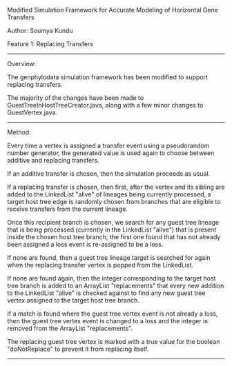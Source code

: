 Modified Simulation Framework for Accurate Modeling of Horizontal Gene Transfers

Author: Soumya Kundu

Feature 1: Replacing Transfers

-------------------------------

Overview:

The genphylodata simulation framework has been modified to support replacing transfers.

The majority of the changes have been made to GuestTreeInHostTreeCreator.java, along with a few minor changes to GuestVertex.java.

-------------------------------------------------------------------------------

Method:

Every time a vertex is assigned a transfer event using a pseudorandom number generator, the generated value is used again to choose between additive and replacing transfers.

If an additive transfer is chosen, then the simulation proceeds as usual.

If a replacing transfer is chosen, then first, after the vertex and its sibling are added to the LinkedList "alive" of lineages being currently processed, a target host tree edge is randomly chosen from branches that are eligible to receive transfers from the current lineage.

Once this recipient branch is chosen, we search for any guest tree lineage that is being processed (currently in the LinkedList "alive") that is present inside the chosen host tree branch; the first one found that has not already been assigned a loss event is re-assigned to be a loss.

If none are found, then a guest tree lineage target is searched for again when the replacing transfer vertex is popped from the LinkedList.

If none are found again, then the integer corresponding to the target host tree branch is added to an ArrayList "replacements" that every new addition to the LinkedList "alive" is checked against to find any new guest tree vertex assigned to the target host tree branch.

If a match is found where the guest tree vertex event is not already a loss, then the guest tree vertex event is changed to a loss and the integer is removed from the ArrayList "replacements".

The replacing guest tree vertex is marked with a true value for the boolean "doNotReplace" to prevent it from replacing itself.

-------------------------------------------------------------------------------

